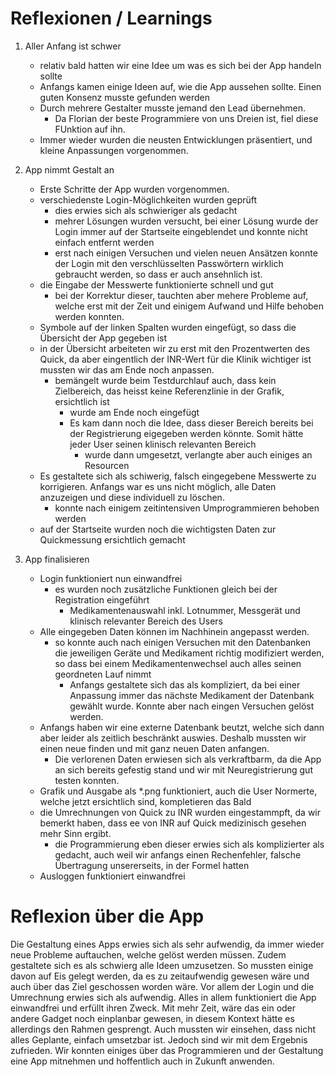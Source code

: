 # Reflexionen / Learnings

1. Aller Anfang ist schwer
    - relativ bald hatten wir eine Idee um was es sich bei der App handeln sollte
    - Anfangs kamen einige Ideen auf, wie die App aussehen sollte. Einen guten Konsenz musste gefunden werden
    - Durch mehrere Gestalter musste jemand den Lead übernehmen.
        - Da Florian der beste Programmiere von uns Dreien ist, fiel diese FUnktion auf ihn.
    - Immer wieder wurden die neusten Entwicklungen präsentiert, und kleine Anpassungen vorgenommen.
    
2. App nimmt Gestalt an
    - Erste Schritte der App wurden vorgenommen.
    - verschiedenste Login-Möglichkeiten wurden geprüft
        - dies erwies sich als schwieriger als gedacht
        - mehrer Lösungen wurden versucht, bei einer Lösung wurde der Login immer auf der Startseite eingeblendet und konnte nicht einfach entfernt werden
        - erst nach einigen Versuchen und vielen neuen Ansätzen konnte der Login mit den verschlüsselten Passwörtern wirklich gebraucht werden, so dass er auch ansehnlich ist.
    - die Eingabe der Messwerte funktionierte schnell und gut
        - bei der Korrektur dieser, tauchten aber mehere Probleme auf, welche erst mit der Zeit und einigem Aufwand und Hilfe behoben werden konnten.
    - Symbole auf der linken Spalten wurden eingefügt, so dass die Übersicht der App gegeben ist
    - in der Übersicht arbeiteten wir zu erst mit den Prozentwerten des Quick, da aber eingentlich der INR-Wert für die Klinik wichtiger ist mussten wir das am Ende noch anpassen.
        - bemängelt wurde beim Testdurchlauf auch, dass kein Zielbereich, das heisst keine Referenzlinie in der Grafik, ersichtlich ist
            - wurde am Ende noch eingefügt
            - Es kam dann noch die Idee, dass dieser Bereich bereits bei der Registrierung eigegeben werden könnte. Somit hätte jeder User seinen klinisch relevanten Bereich
                - wurde dann umgesetzt, verlangte aber auch einiges an Resourcen
    - Es gestaltete sich als schiwerig, falsch eingegebene Messwerte zu korrigieren. Anfangs war es uns nicht möglich, alle Daten anzuzeigen und diese individuell zu löschen.
        - konnte nach einigem zeitintensiven Umprogrammieren behoben werden
    - auf der Startseite wurden noch die wichtigsten Daten zur Quickmessung ersichtlich gemacht

3. App finalisieren
    - Login funktioniert nun einwandfrei
        - es wurden noch zusätzliche Funktionen gleich bei der Registration eingeführt
            - Medikamentenauswahl inkl. Lotnummer, Messgerät und klinisch relevanter Bereich des Users
    - Alle eingegeben Daten können im Nachhinein angepasst werden.
        - so konnte auch nach einigen Versuchen mit den Datenbanken die jeweiligen Geräte und Medikament richtig modifiziert werden, so dass bei einem Medikamentenwechsel auch alles seinen geordneten Lauf nimmt
            - Anfangs gestaltete sich das als kompliziert, da bei einer Anpassung immer das nächste Medikament der Datenbank gewählt wurde. Konnte aber nach eingen Versuchen gelöst werden.
    - Anfangs haben wir eine externe Datenbank beutzt, welche sich dann aber leider als zeitlich beschränkt auswies. Deshalb mussten wir einen neue finden und mit ganz neuen Daten anfangen. 
        - Die verlorenen Daten erwiesen sich als verkraftbarm, da die App an sich bereits gefestig stand und wir mit Neuregistrierung gut testen konnten.
    - Grafik und Ausgabe als *.png funktioniert, auch die User Normerte, welche jetzt ersichtlich sind, kompletieren das Bald
    - die Umrechnungen von Quick zu INR wurden eingestammpft, da wir bemerkt haben, dass ee von INR auf Quick medizinisch gesehen mehr Sinn ergibt.
        - die Programmierung eben dieser erwies sich als komplizierter als gedacht, auch weil wir anfangs einen Rechenfehler, falsche Übertragung unsererseits, in der Formel hatten
    - Ausloggen funktioniert einwandfrei

# Reflexion über die App
 Die Gestaltung eines Apps erwies sich als sehr aufwendig, da immer wieder neue Probleme  auftauchen, welche gelöst werden müssen. Zudem gestaltete sich es als schwierg alle Ideen umzusetzen. So mussten einige davon auf Eis gelegt werden, da es zu zeitaufwendig gewesen wäre und auch über das Ziel geschossen worden wäre. Vor allem der Login und die Umrechnung erwies sich als aufwendig. Alles in allem funktioniert die App einwandfrei und erfüllt ihren Zweck. Mit mehr Zeit, wäre das ein oder andere Gadget noch einplanbar gewesen, in diesem Kontext hätte es allerdings den Rahmen gesprengt. Auch mussten wir einsehen, dass nicht alles Geplante, einfach umsetzbar ist. Jedoch sind wir mit dem Ergebnis zufrieden. Wir konnten einiges über das Programmieren und der Gestaltung eine App mitnehmen und hoffentlich auch in Zukunft anwenden.



